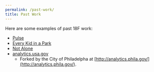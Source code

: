 ```yaml
---
permalink: /past-work/
title: Past Work
---
```

Here are some examples of past 18F work:

* [Pulse](https://pulse.cio.gov)
* [Every Kid in a Park](https://everykidinapark.gov/)
* [Not Alone](https://www.notalone.gov/)
* [analytics.usa.gov](https://analytics.usa.gov/)
  * Forked by the City of Philadelpha at [http://analytics.phila.gov/](http://analytics.phila.gov/).
